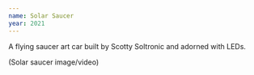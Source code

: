 ```yaml
---
name: Solar Saucer
year: 2021
---
```

A flying saucer art car built by Scotty Soltronic and adorned with LEDs.

(Solar saucer image/video)
